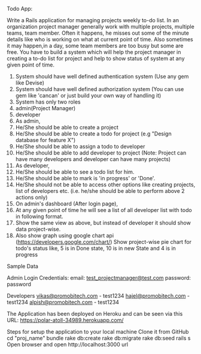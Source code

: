 Todo App:

Write a Rails application for managing projects weekly to-do list.
In an organization project manager generally work with multiple projects, multiple teams, team
member.
Often it happens, he misses out some of the minute details like who is working on what at current point
of time.
Also sometimes it may happen,in a day, some team members are too busy but some are free.
You have to build a system which will help the project manager in creating a to-do list for project and
help to show status of system at any given point of time.
1. System should have well defined authentication system (Use any gem like Devise)
2. System should have well defined authorization system (You can use gem like 'cancan' or just
build your own way of handling it)
3. System has only two roles
1. admin(Project Manager)
2. developer
4. As admin,
3. He/She should be able to create a project
4. He/She should be able to create a todo for project (e.g "Design database for feature X")
5. He/She should be able to assign a todo to developer
6. He/She should be able to add developer to project (Note: Project can have many
developers and developer can have many projects)
5. As developer,
1. He/She should be able to see a todo list for him.
2. He/She should be able to mark is 'in progress' or 'Done'.
3. He/She should not be able to access other options like creating projects, list of
developers etc. (i.e. he/she should be able to perform above 2 actions only)
6. On admin's dashboard (After login page),
1. At any given point of time he will see a list of all developer list with todo in following
format.
2. Show the same view as above, but instead of developer it should show data
project-wise.
3. Also show graph using google chart api (https://developers.google.com/chart/)
Show project-wise pie chart for todo's status like, 5 is in Done state, 10 is in new State and 4 is in
progress


Sample Data

Admin Login Credentials:
email: test_projectmanager@test.com
password: password


Developers
vikas@promobitech.com - test1234
hajel@promobitech.com - test1234
alpish@promobitech.com - test1234


The Application has been deployed on Heroku and can be seen via this URL: https://polar-atoll-34989.herokuapp.com/

Steps for setup the application to your local machine
Clone it from GitHub
cd "proj_name"
bundle
rake db:create
rake db:migrate
rake db:seed
rails s
Open browser and open http://localhost:3000 url
